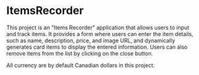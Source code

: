 # ItemsRecorder

This project is an "Items Recorder" application that allows users to input and track items. It provides a form where users can enter the item details, such as name, description, price, and image URL, and dynamically generates card items to display the entered information. Users can also remove items from the list by clicking on the close button.

All currency are by default Canadian dollars in this project.
